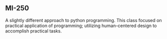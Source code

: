 ## MI-250

A slightly different approach to python programming. This class focused on practical application of programming; utilizing human-centered design to accomplish practical tasks.
